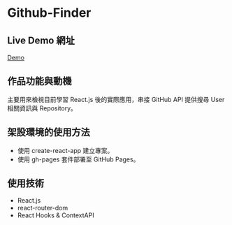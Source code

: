 # Github-Finder

## Live Demo 網址

[Demo](https://cyhsu1989.github.io/github-finder/)

## 作品功能與動機

主要用來檢視目前學習 React.js 後的實際應用，串接 GitHub API 提供搜尋 User 相關資訊與 Repository。

## 架設環境的使用方法

-   使用 create-react-app 建立專案。
-   使用 gh-pages 套件部署至 GitHub Pages。

## 使用技術

-   React.js
-   react-router-dom
-   React Hooks & ContextAPI
